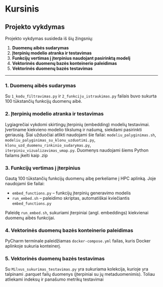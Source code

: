 # Kursinis

## Projekto vykdymas

Projekto vykdymas susideda iš šių žingsnių:

1. **Duomenų aibės sudarymas**  
2. **Įterpinių modelio atranka ir testavimas**  
3. **Funkcijų vertimas į įterpinius naudojant pasirinktą modelį**  
4. **Vektorinės duomenų bazės konteinerio paleidimas**  
5. **Vektorinės duomenų bazės testavimas**  

---

### 1. Duomenų aibės sudarymas

Su `1_kodu_filtravimas.py` ir `2_funkciju_istraukimas.py` failais buvo sukurta 100 tūkstančių funkcijų duomenų aibė.

### 2. Įterpinių modelio atranka ir testavimas

Lygiagrečiai vykdomi skirtingų įterpinių (embedding) modelių testavimai. Įvertiname kiekvieno modelio tikslumą ir našumą, siekdami pasirinkti geriausią. Šiai užduočiai atlikti naudojami šie failai: `modeliu_palyginimas.sh`, `modeliu_palyginimas_su_klonu_uzduotimi.py`, `klonu_uzd_duomenu_rinkinio_sudarymas.py`, `iterpiniu_vizualizavimas_umap.py`. Duomenys naudojami šiems Python failams įkelti kaip .zip

### 3. Funkcijų vertimas į įterpinius

Gautą 100 tūkstančių funkcijų duomenų aibę perkeliame į HPC aplinką. Joje naudojami šie failai:

- `embed_functions.py` – funkcijų įterpinių generavimo modelis  
- `run_embed.sh` – paleidimo skriptas, automatiškai kviečiantis `embed_functions.py`

Paleidę `run_embed.sh`, sukuriami įterpiniai (angl. embeddings) kiekvienai duomenų aibės funkcijai.

### 4. Vektorinės duomenų bazės konteinerio paleidimas

PyCharm terminale paleidžiamas `docker-compose.yml` failas, kuris Docker aplinkoje sukuria konteinerį.

### 5. Vektorinės duomenų bazės testavimas

Su `Milvus_sukurimas_testavimas.py` yra sukuriama kolekcija, kurioje yra talpinami .parquet failų duomenys (įterpiniai su jų metaduomenimis). Toliau atliekami indeksų ir panašumo metrikų testavimai


